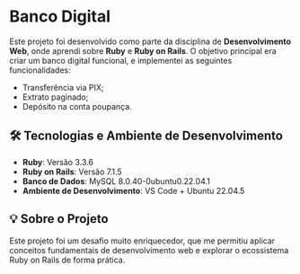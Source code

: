 # Banco Digital

Este projeto foi desenvolvido como parte da disciplina de **Desenvolvimento Web**, onde aprendi sobre **Ruby** e **Ruby on Rails**. O objetivo principal era criar um banco digital funcional, e implementei as seguintes funcionalidades:

- Transferência via PIX;
- Extrato paginado;
- Depósito na conta poupança.

## 🛠️ Tecnologias e Ambiente de Desenvolvimento

- **Ruby**: Versão 3.3.6
- **Ruby on Rails**: Versão 7.1.5
- **Banco de Dados**: MySQL 8.0.40-0ubuntu0.22.04.1
- **Ambiente de Desenvolvimento**: VS Code + Ubuntu 22.04.5

## 💡 Sobre o Projeto

Este projeto foi um desafio muito enriquecedor, que me permitiu aplicar conceitos fundamentais de desenvolvimento web e explorar o ecossistema Ruby on Rails de forma prática.
